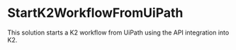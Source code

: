 # StartK2WorkflowFromUiPath
This solution starts a K2 workflow from UiPath using the API integration into K2.
